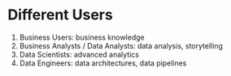 # Different Users

1. Business Users: business knowledge
2. Business Analysts / Data Analysts: data analysis, storytelling
3. Data Scientists: advanced analytics
4. Data Engineers: data architectures, data pipelines
